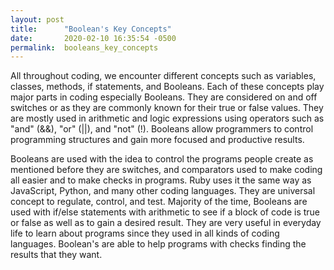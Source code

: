```yaml
---
layout: post
title:      "Boolean's Key Concepts"
date:       2020-02-10 16:35:54 -0500
permalink:  booleans_key_concepts
---
```



All throughout coding, we encounter different concepts such as variables, classes, methods, if statements, and Booleans. Each of these concepts play major parts in coding especially Booleans. They are considered on and off switches or as they are commonly known for their true or false values. They are mostly used in arithmetic and logic expressions using operators such as "and" (&&), "or" (||), and "not" (!). Booleans allow programmers to control programming structures and gain more focused and productive results. 

Booleans are used with the idea to control the programs people create as mentioned before they are switches, and comparators used to make coding all easier and to make checks in programs. Ruby uses it the same way as JavaScript, Python, and many other coding languages. They are universal concept to regulate, control, and test. Majority of the time, Booleans are used with if/else statements with arithmetic to see if a block of code is true or false as well as to gain a desired result. They are very useful in everyday life to learn about programs since they used in all kinds of coding languages. Boolean's are able to help programs with checks finding the results that they want.
